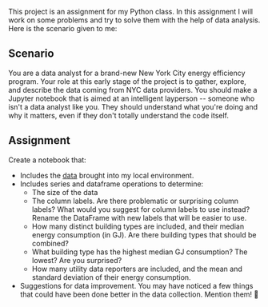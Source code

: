 This project is an assignment for my Python class. In this assignment I will work on some problems and try to solve them with the help of data analysis. Here is the scenario given to me:

## Scenario

You are a data analyst for a brand-new New York City energy efficiency program. Your role at this early stage of the project is to gather, explore, and describe the data coming from NYC data providers. You should make a Jupyter notebook that is aimed at an intelligent layperson -- someone who isn't a data analyst like you. They should understand what you're doing and why it matters, even if they don't totally understand the code itself.

## Assignment
Create a notebook that:

* Includes the [data](https://github.com/CorkCork/Analytics-Programming/blob/master/Module%205/Data/Natural_Gas_Consumption_by_ZIP_Code_-_2010.csv) brought into my local environment. 
* Includes series and dataframe operations to determine:
   - The size of the data
   - The column labels. Are there problematic or surprising column labels? What would you suggest for column labels to use instead? Rename the DataFrame with new labels that will be easier to use. 
   - How many distinct building types are included, and their median energy consumption (in GJ). Are there building types that should be combined? 
   - What building type has the highest median GJ consumption? The lowest? Are you surprised?
   - How many utility data reporters are included, and the mean and standard deviation of their energy consumption.
* Suggestions for data improvement. You may have noticed a few things that could have been done better in the data collection. Mention them! 🎯